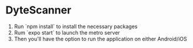 # DyteScanner
<ol>
<li>Run `npm install` to install the necessary packages</li>
<li>Rum `expo start` to launch the metro server</li>
<li>Then you'll have the option to run the application on either Android/iOS</li>
</ol>
